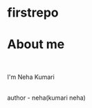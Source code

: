 # firstrepo
<h1>About me</h1>
<br>
<p>I'm Neha Kumari</p>
<br>
author - neha(kumari neha)
                                                                                                                                                                                                                                                                                    